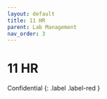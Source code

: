 ```yaml
---
layout: default
title: 11 HR
parent: Lab Management
nav_order: 3
---
```


# 11 HR
Confidential
{: .label .label-red }
